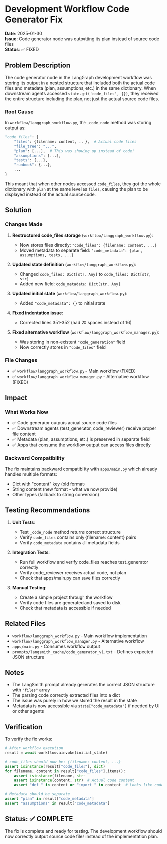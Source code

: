 # Development Workflow Code Generator Fix

**Date**: 2025-01-30  
**Issue**: Code generator node was outputting its plan instead of source code files  
**Status**: ✅ FIXED

## Problem Description

The code generator node in the LangGraph development workflow was storing its output in a nested structure that included both the actual code files and metadata (plan, assumptions, etc.) in the same dictionary. When downstream agents accessed `state.get('code_files', {})`, they received the entire structure including the plan, not just the actual source code files.

### Root Cause

In `workflow/langgraph_workflow.py`, the `_code_node` method was storing output as:

```python
"code_files": {
    "files": {filename: content, ...},  # Actual code files
    "file_tree": "...",
    "plan": [...],  # This was showing up instead of code!
    "assumptions": [...],
    "tests": {...},
    "runbook": {...},
    ...
}
```

This meant that when other nodes accessed `code_files`, they got the whole dictionary with `plan` at the same level as `files`, causing the plan to be displayed instead of the actual source code.

## Solution

### Changes Made

1. **Restructured code_files storage** (`workflow/langgraph_workflow.py`):
   - Now stores files directly: `"code_files": {filename: content, ...}`
   - Moved metadata to separate field: `"code_metadata": {plan, assumptions, tests, ...}`

2. **Updated state definition** (`workflow/langgraph_workflow.py`):
   - Changed `code_files: Dict[str, Any]` to `code_files: Dict[str, str]`
   - Added new field: `code_metadata: Dict[str, Any]`

3. **Updated initial state** (`workflow/langgraph_workflow.py`):
   - Added `"code_metadata": {}` to initial state

4. **Fixed indentation issue**:
   - Corrected lines 351-352 (had 20 spaces instead of 16)

5. **Fixed alternative workflow** (`workflow/langgraph_workflow_manager.py`):
   - Was storing in non-existent `"code_generation"` field
   - Now correctly stores in `"code_files"` field

### File Changes

- ✅ `workflow/langgraph_workflow.py` - Main workflow (FIXED)
- ✅ `workflow/langgraph_workflow_manager.py` - Alternative workflow (FIXED)

## Impact

### What Works Now

- ✅ Code generator outputs actual source code files
- ✅ Downstream agents (test_generator, code_reviewer) receive proper file content
- ✅ Metadata (plan, assumptions, etc.) is preserved in separate field
- ✅ Apps that consume the workflow output can access files directly

### Backward Compatibility

The fix maintains backward compatibility with `apps/main.py` which already handles multiple formats:
- Dict with "content" key (old format)
- String content (new format - what we now provide)
- Other types (fallback to string conversion)

## Testing Recommendations

1. **Unit Tests**:
   - Test `_code_node` method returns correct structure
   - Verify `code_files` contains only {filename: content} pairs
   - Verify `code_metadata` contains all metadata fields

2. **Integration Tests**:
   - Run full workflow and verify code_files reaches test_generator correctly
   - Verify code_reviewer receives actual code, not plan
   - Check that apps/main.py can save files correctly

3. **Manual Testing**:
   - Create a simple project through the workflow
   - Verify code files are generated and saved to disk
   - Check that metadata is accessible if needed

## Related Files

- `workflow/langgraph_workflow.py` - Main workflow implementation
- `workflow/langgraph_workflow_manager.py` - Alternative workflow
- `apps/main.py` - Consumes workflow output
- `prompts/langsmith_cache/code_generator_v1.txt` - Defines expected JSON structure

## Notes

- The LangSmith prompt already generates the correct JSON structure with `"files"` array
- The parsing code correctly extracted files into a dict
- The issue was purely in how we stored the result in the state
- Metadata is now accessible via `state["code_metadata"]` if needed by UI or other agents

## Verification

To verify the fix works:

```python
# After workflow execution
result = await workflow.ainvoke(initial_state)

# code_files should now be: {filename: content, ...}
assert isinstance(result["code_files"], dict)
for filename, content in result["code_files"].items():
    assert isinstance(filename, str)
    assert isinstance(content, str)  # Actual code content
    assert "def " in content or "import " in content  # Looks like code

# Metadata should be separate
assert "plan" in result["code_metadata"]
assert "assumptions" in result["code_metadata"]
```

## Status: ✅ COMPLETE

The fix is complete and ready for testing. The development workflow should now correctly output source code files instead of the implementation plan.

